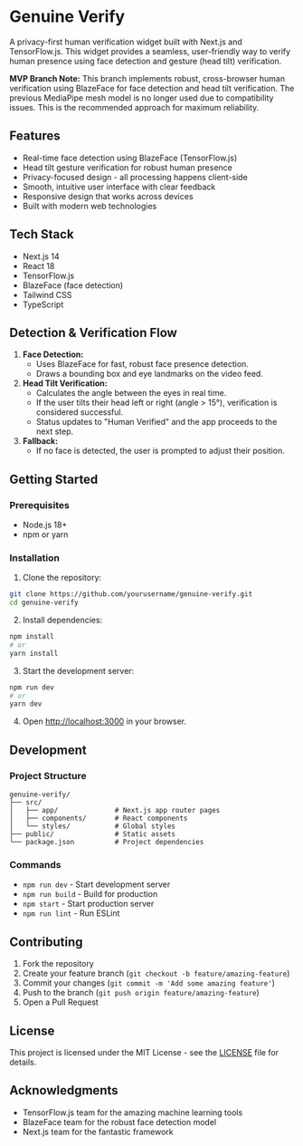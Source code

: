 # Genuine Verify

A privacy-first human verification widget built with Next.js and TensorFlow.js. This widget provides a seamless, user-friendly way to verify human presence using face detection and gesture (head tilt) verification.

**MVP Branch Note:**
This branch implements robust, cross-browser human verification using BlazeFace for face detection and head tilt verification. The previous MediaPipe mesh model is no longer used due to compatibility issues. This is the recommended approach for maximum reliability.

## Features

- Real-time face detection using BlazeFace (TensorFlow.js)
- Head tilt gesture verification for robust human presence
- Privacy-focused design - all processing happens client-side
- Smooth, intuitive user interface with clear feedback
- Responsive design that works across devices
- Built with modern web technologies

## Tech Stack

- Next.js 14
- React 18
- TensorFlow.js
- BlazeFace (face detection)
- Tailwind CSS
- TypeScript

## Detection & Verification Flow

1. **Face Detection:**
   - Uses BlazeFace for fast, robust face presence detection.
   - Draws a bounding box and eye landmarks on the video feed.
2. **Head Tilt Verification:**
   - Calculates the angle between the eyes in real time.
   - If the user tilts their head left or right (angle > 15°), verification is considered successful.
   - Status updates to "Human Verified" and the app proceeds to the next step.
3. **Fallback:**
   - If no face is detected, the user is prompted to adjust their position.

## Getting Started

### Prerequisites

- Node.js 18+ 
- npm or yarn

### Installation

1. Clone the repository:
```bash
git clone https://github.com/yourusername/genuine-verify.git
cd genuine-verify
```

2. Install dependencies:
```bash
npm install
# or
yarn install
```

3. Start the development server:
```bash
npm run dev
# or
yarn dev
```

4. Open [http://localhost:3000](http://localhost:3000) in your browser.

## Development

### Project Structure

```
genuine-verify/
├── src/
│   ├── app/              # Next.js app router pages
│   ├── components/       # React components
│   └── styles/           # Global styles
├── public/               # Static assets
└── package.json          # Project dependencies
```

### Commands

- `npm run dev` - Start development server
- `npm run build` - Build for production
- `npm start` - Start production server
- `npm run lint` - Run ESLint

## Contributing

1. Fork the repository
2. Create your feature branch (`git checkout -b feature/amazing-feature`)
3. Commit your changes (`git commit -m 'Add some amazing feature'`)
4. Push to the branch (`git push origin feature/amazing-feature`)
5. Open a Pull Request

## License

This project is licensed under the MIT License - see the [LICENSE](LICENSE) file for details.

## Acknowledgments

- TensorFlow.js team for the amazing machine learning tools
- BlazeFace team for the robust face detection model
- Next.js team for the fantastic framework
